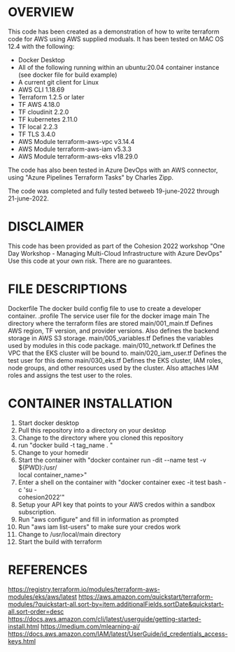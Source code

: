 OVERVIEW 
========
This code has been created as a demonstration of how to write
terraform code for AWS using AWS supplied moduals. It has been
tested on MAC OS 12.4 with the following:
*   Docker Desktop
*   All of the following running within an ubuntu:20.04 container instance
    (see docker file for build example)
*   A current git client for Linux
*   AWS CLI 1.18.69
*   Terraform 1.2.5 or later
*   TF AWS 4.18.0
*   TF cloudinit 2.2.0
*   TF kubernetes 2.11.0
*   TF local 2.2.3
*   TF TLS 3.4.0
*   AWS Module terraform-aws-vpc v3.14.4
*   AWS Module terraform-aws-iam v5.3.3
*   AWS Module terraform-aws-eks v18.29.0


The code has also been tested in Azure DevOps with an AWS connector,
using "Azure Pipelines Terraform Tasks" by Charles Zipp.

The code was completed and fully tested betweeb 19-june-2022 through
21-june-2022.

DISCLAIMER
==========
This code has been provided as part of the Cohesion 2022 workshop
"One Day Workshop - Managing Multi-Cloud Infrastructure with Azure DevOps"
Use this code at your own risk. There are no guarantees. 

FILE DESCRIPTIONS
=================
Dockerfile              The docker build config file to use to create a developer
                        container.
.profile                The service user file for the docker image
main                    The directory where the terraform files are stored
main/001_main.tf        Defines AWS region, TF version, and provider versions.
                        Also defines the backend storage in AWS S3 storage.
main/005_variables.tf   Defines the variables used by modules in
                        this code package.
main/010_network.tf     Defines the VPC that the EKS cluster will
                        be bound to.
main/020_iam_user.tf    Defines the test user for this demo
main/030_eks.tf         Defines the EKS cluster, IAM roles, node
                        groups, and other resources used by the
                        cluster. Also attaches IAM roles and 
                        assigns the test user to the roles.


CONTAINER INSTALLATION
======================
1. Start docker desktop
2. Pull this repository into a directory on your desktop
3. Change to the directory where you cloned this repository
4. run "docker build -t tag_name . "
5. Change to your homedir
6. Start the container with "docker container run -dit --name test -v ${PWD}:/usr/    
   local container_name>"
7. Enter a shell on the container with "docker container exec -it test bash -c 'su -        
   cohesion2022'"
8.  Setup your API key that points to your AWS credos within a sandbox subscription.
9.  Run "aws configure" and fill in information as prompted
10. Run "aws iam list-users" to make sure your credos work
11. Change to /usr/local/main directory
12. Start the build with terraform

REFERENCES
==========
https://registry.terraform.io/modules/terraform-aws-modules/eks/aws/latest
https://aws.amazon.com/quickstart/terraform-modules/?quickstart-all.sort-by=item.additionalFields.sortDate&quickstart-all.sort-order=desc
https://docs.aws.amazon.com/cli/latest/userguide/getting-started-install.html
https://medium.com/mlearning-ai/
https://docs.aws.amazon.com/IAM/latest/UserGuide/id_credentials_access-keys.html

